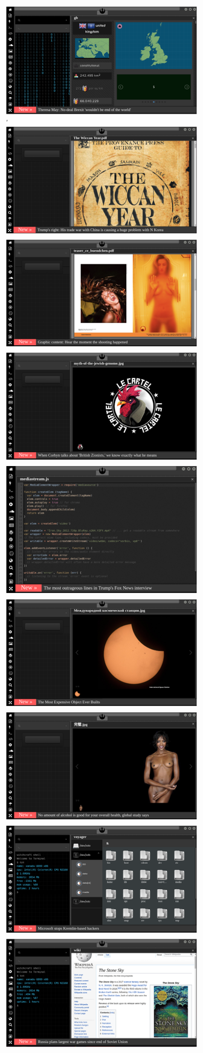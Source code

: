 
[![Image](brexit.png)](https://www.pornhub.com/view_video.php?viewkey=ph5daf2b0666260),

<!-- 
bkz hoşlaşılan dayının fakirkene ben de komunüktüm yeğenim gel benim malafata anlat demesi
bkz hoşlaşılan dayının gel futbol politika yapak biraz da sikem seni ha demesi
bkz hoşlaşılan dayının baldız baldan datlıdır yiğenim gel seni de böle sikem demesi
bkz hoşlaşılan dayının baldızını sikerken görmek
bkz hoşlaşılan damadı kaynanam olurmusun da görmek
bkz seyfo dayının baba yiğit bi dayıya benzmesi
bkz duran ammi aslan akbeyi emikledi mi sorundalı
bkz asansörde yiyişmelik dayılar veritabanı
https://www.uludagsozluk.com/k/yi%C4%9Fit-mahzuni/&w=bg
https://www.uludagsozluk.com/k/sersefil-day%C4%B1/
https://www.uludagsozluk.com/k/mask%C3%BClen-day%C4%B1/ 
https://www.uludagsozluk.com/k/laz-ziya-vs-baron-karahanl%C4%B1/
bkz gece gece akla gelen dayının çıkarıp masaya vurması
bkz hoşlaşılan dayının götten siken sert maskulen bi dayı çıkması
https://www.uludagsozluk.com/k/uluda%C4%9F-s%C3%B6zl%C3%BCk-gececi-yazarlar/
https://www.uludagsozluk.com/k/perin%C3%A7ek-in-40-y%C4%B1ld%C4%B1r-de%C4%9Fi%C5%9Fmeyen-siyasi-%C3%A7izgisi/ 
https://www.uludagsozluk.com/k/13-ya%C5%9F%C4%B1ndaki-k%C4%B1z%C4%B1n%C4%B1-hamile-b%C4%B1rakan-baba/&w=bg
-->

![Image](wiccanyear.png)

[![Image](hearthemoment.png)](http://www.taschen-transfer.commedia/downloads/teaser_ce_buendchen.pdf)

[![Image](myth-of-the-jewish-genome.png)](https://www.merriam-webster.com/dictionary/chromatic)

![Image](mediasource.png)

![Image](ISS.png)

[![Image](完璧.png)](https://www.ibm.com/developerworks/jp/aix/library/au-errnovariable/index.html)

![Image](voyager.png)

![Image](stone-sky.png)


